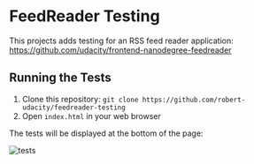 # FeedReader Testing

This projects adds testing for an RSS feed reader application: https://github.com/udacity/frontend-nanodegree-feedreader

## Running the Tests

1. Clone this repository: `git clone https://github.com/robert-udacity/feedreader-testing`
2. Open `index.html` in your web browser

The tests will be displayed at the bottom of the page:

![tests](https://user-images.githubusercontent.com/734194/56477601-65406a80-645c-11e9-9475-a5712316df38.png)
